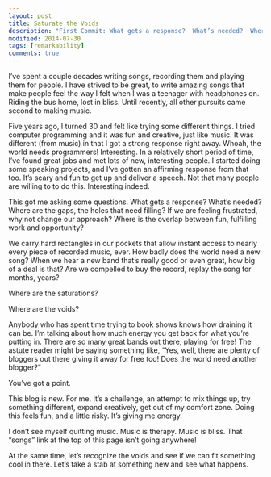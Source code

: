 ```yaml
---
layout: post
title: Saturate the Voids 
description: "First Commit: What gets a response?  What’s needed?  Where are the gaps, the holes that need filling?  Where is the overlap between fun, fulfilling work and opportunity?" 
modified: 2014-07-30
tags: [remarkability]
comments: true
---
```


I’ve spent a couple decades writing songs, recording them and playing them for people.  I have strived to be great, to write amazing songs that make people feel the way I felt when I was a teenager with headphones on.  Riding the bus home, lost in bliss.  Until recently, all other pursuits came second to making music.

Five years ago, I turned 30 and felt like trying some different things.  I tried computer programming and it was fun and creative, just like music.  It was different (from music) in that I got a strong response right away.  Whoah, the world needs programmers!  Interesting.  In a relatively short period of time, I’ve found great jobs and met lots of new, interesting people.  I started doing some speaking projects, and I’ve gotten an affirming response from that too.  It’s scary and fun to get up and deliver a speech.  Not that many people are willing to to do this.  Interesting indeed.

This got me asking some questions.  What gets a response?  What’s needed?  Where are the gaps, the holes that need filling?  If we are feeling frustrated, why not change our approach?  Where is the overlap between fun, fulfilling work and opportunity?

We carry hard rectangles in our pockets that allow instant access to nearly every piece of recorded music, ever.  How badly does the world need a new song?  When we hear a new band that’s really good or even great, how big of a deal is that?  Are we compelled to buy the record, replay the song for months, years?

Where are the saturations?

Where are the voids?

Anybody who has spent time trying to book shows knows how draining it can be.  I’m talking about how much energy you get back for what you’re putting in.  There are so many great bands out there, playing for free!  The astute reader might be saying something like, “Yes, well, there are plenty of bloggers out there giving it away for free too!  Does the world need another blogger?”

You’ve got a point.

This blog is new.  For me.  It’s a challenge, an attempt to mix things up, try something different, expand creatively, get out of my comfort zone.  Doing this feels fun, and a little risky.  It’s giving me energy.

I don’t see myself quitting music.  Music is therapy.  Music is bliss.  That “songs” link at the top of this page isn’t going anywhere!

At the same time, let’s recognize the voids and see if we can fit something cool in there.  Let’s take a stab at something new and see what happens.
